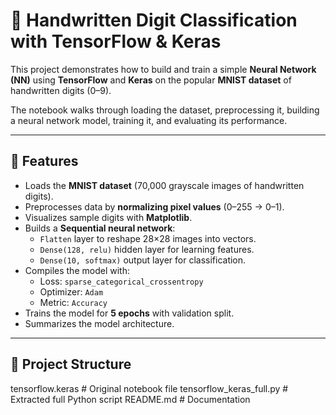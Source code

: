 # 🧠 Handwritten Digit Classification with TensorFlow & Keras

This project demonstrates how to build and train a simple **Neural Network (NN)** using **TensorFlow** and **Keras** on the popular **MNIST dataset** of handwritten digits (0–9).  

The notebook walks through loading the dataset, preprocessing it, building a neural network model, training it, and evaluating its performance.  

---

## 🚀 Features
- Loads the **MNIST dataset** (70,000 grayscale images of handwritten digits).  
- Preprocesses data by **normalizing pixel values** (0–255 → 0–1).  
- Visualizes sample digits with **Matplotlib**.  
- Builds a **Sequential neural network**:
  - `Flatten` layer to reshape 28×28 images into vectors.  
  - `Dense(128, relu)` hidden layer for learning features.  
  - `Dense(10, softmax)` output layer for classification.  
- Compiles the model with:
  - Loss: `sparse_categorical_crossentropy`  
  - Optimizer: `Adam`  
  - Metric: `Accuracy`  
- Trains the model for **5 epochs** with validation split.  
- Summarizes the model architecture.  

---

## 📂 Project Structure
tensorflow.keras # Original notebook file
tensorflow_keras_full.py # Extracted full Python script
README.md # Documentation
